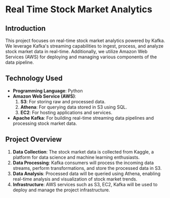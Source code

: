 # Real Time Stock Market Analytics

## Introduction 
This project focuses on real-time stock market analytics powered by Kafka. We leverage Kafka's streaming capabilities to ingest, process, and analyze stock market data in real-time. Additionally, we utilize Amazon Web Services (AWS) for deploying and managing various components of the data pipeline.

## Technology Used
- **Programming Language**: Python
- **Amazon Web Service (AWS)**:
  1. **S3**: For storing raw and processed data.
  2. **Athena**: For querying data stored in S3 using SQL.
  3. **EC2**: For hosting applications and services.
- **Apache Kafka**: For building real-time streaming data pipelines and processing stock market data.

## Project Overview
1. **Data Collection**: The stock market data is collected from Kaggle, a platform for data science and machine learning enthusiasts.
2. **Data Processing**: Kafka consumers will process the incoming data streams, perform transformations, and store the processed data in S3.
3. **Data Analysis**: Processed data will be queried using Athena, enabling real-time analysis and visualization of stock market trends.
4. **Infrastructure**: AWS services such as S3, EC2, Kafka will be used to deploy and manage the project infrastructure.

